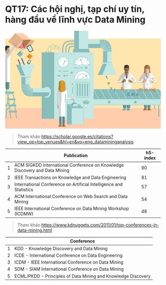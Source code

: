 # QT17: Các hội nghị, tạp chí uy tín, hàng đầu về lĩnh vực **Data Mining**

![image](https://github.com/AkallHuynh/CS519.L21.KHCL/raw/main/Assets/Images/DataMining.jpg)
> Tham khảo 
> https://scholar.google.es/citations?view_op=top_venues&hl=en&vq=eng_datamininganalysis

| |Publication      | h5-index | 
| ----------- | ----------- | ----------- |
|1| ACM SIGKDD International Conference on Knowledge Discovery and Data Mining |90|
|2| IEEE Transactions on Knowledge and Data Engineering |81|
|3| International Conference on Artificial Intelligence and Statistics |57|
|4|ACM International Conference on Web Search and Data Mining |54|
|5|IEEE International Conference on Data Mining Workshop (ICDMW) |48|


> Tham khảo
> https://www.kdnuggets.com/2011/01/top-conferences-in-data-mining.html

| |Conference |
| ----------- | ----------- |
|1|KDD - Knowledge Discovery and Data Mining|
|2|ICDE - International Conference on Data Engineering|
|3|	ICDM - IEEE International Conference on Data Mining|
|4|SDM - SIAM International Conference on Data Mining|
|5|ECML/PKDD - Principles of Data Mining and Knowledge Discovery|